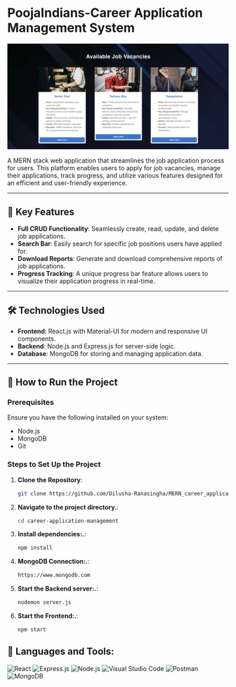 # PoojaIndians-Career Application Management System

![Home Page Screenshot](./assets/PoojaIndean-CareetApplicationManagement.png)

A MERN stack web application that streamlines the job application process for users. This platform enables users to apply for job vacancies, manage their applications, track progress, and utilize various features designed for an efficient and user-friendly experience.

---

## 🌟 Key Features

- **Full CRUD Functionality**: Seamlessly create, read, update, and delete job applications.
- **Search Bar**: Easily search for specific job positions users have applied for.
- **Download Reports**: Generate and download comprehensive reports of job applications.
- **Progress Tracking**: A unique progress bar feature allows users to visualize their application progress in real-time.

---

## 🛠️ Technologies Used

- **Frontend**: React.js with Material-UI for modern and responsive UI components.
- **Backend**: Node.js and Express.js for server-side logic.
- **Database**: MongoDB for storing and managing application data.

---

## 🚀 How to Run the Project

### Prerequisites
Ensure you have the following installed on your system:
- Node.js
- MongoDB
- Git

### Steps to Set Up the Project

1. **Clone the Repository**:
   ```bash
   git clone https://github.com/Dilusha-Ranasingha/MERN_career_application_management_system.git
2. **Navigate to the project directory.**:
    ```bash
    cd career-application-management
3. **Install dependencies:.**:
    ```bash
    npm install
4. **MongoDB Connection:.**:
    ```bash
    https://www.mongodb.com
5. **Start the Backend server:.**:
    ```bash
    nodemon server.js
6. **Start the Frontend:.**:
    ```bash
    npm start

## 🧰 Languages and Tools:
<img src="https://upload.wikimedia.org/wikipedia/commons/a/a7/React-icon.svg" alt="React" width="50" height="50">
<img src="https://upload.wikimedia.org/wikipedia/commons/6/64/Expressjs.png" alt="Express.js" width="100" height="50">  
<img src="https://nodejs.org/static/images/logo.svg" alt="Node.js" width="50" height="50">
<img src="https://upload.wikimedia.org/wikipedia/commons/9/9a/Visual_Studio_Code_1.35_icon.svg" alt="Visual Studio Code" width="50" height="50">  
<img src="https://www.vectorlogo.zone/logos/getpostman/getpostman-icon.svg" alt="Postman" width="50" height="50">
<img src="https://www.vectorlogo.zone/logos/mongodb/mongodb-ar21.svg" alt="MongoDB" width="100" height="50">

